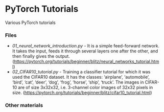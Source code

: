 # PyTorch Tutorials
Various PyTorch tutorials

### Files
- *01_neural_network_introduction.py* - It is a simple feed-forward network. It takes the input, feeds it through several layers one after the other, and then finally gives the output. (https://pytorch.org/tutorials/beginner/blitz/neural_networks_tutorial.html)
- *02_CIFAR10_tutorial.py* - Training a classifier tutorial for which it was used the CIFAR10 dataset. It has the classes: ‘airplane’, ‘automobile’, ‘bird’, ‘cat’, ‘deer’, ‘dog’, ‘frog’, ‘horse’, ‘ship’, ‘truck’. The images in CIFAR-10 are of size 3x32x32, i.e. 3-channel color images of 32x32 pixels in size. (https://pytorch.org/tutorials/beginner/blitz/cifar10_tutorial.html)

### Other materials
